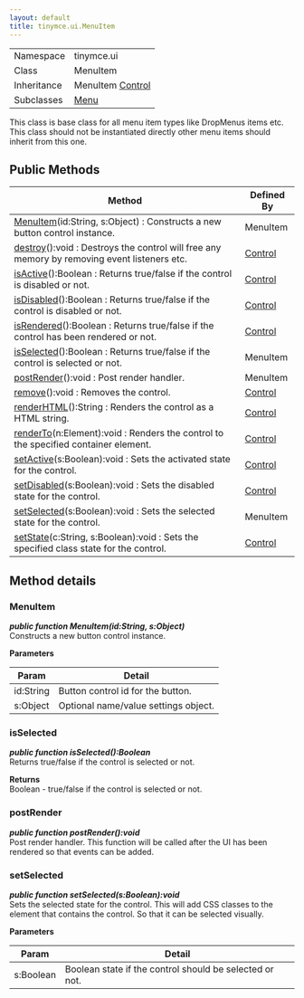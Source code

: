 ```yaml
---
layout: default
title: tinymce.ui.MenuItem
---
```


|  |  |
| --- | --- |
| Namespace | tinymce.ui |
| Class | MenuItem |
| Inheritance | <span>MenuItem</span> <span class="last">[Control](https://www.tiny.cloud/docs-3x/api/ui/class_tinymce.ui.Control.html)</span> |
| Subclasses | [Menu](https://www.tiny.cloud/docs-3x/api/ui/class_tinymce.ui.Menu.html) |

This class is base class for all menu item types like DropMenus items etc. This class should not be instantiated directly other menu items should inherit from this one.

## Public Methods

| Method | Defined By |
| --- | --- |
| [MenuItem](#menuitem)(id:String, s:Object) : Constructs a new button control instance. | MenuItem |
| [destroy](#destroy)():void : Destroys the control will free any memory by removing event listeners etc. | [Control](https://www.tiny.cloud/docs-3x/api/ui/class_tinymce.ui.Control.html) |
| [isActive](#isactive)():Boolean : Returns true/false if the control is disabled or not. | [Control](https://www.tiny.cloud/docs-3x/api/ui/class_tinymce.ui.Control.html) |
| [isDisabled](#isdisabled)():Boolean : Returns true/false if the control is disabled or not. | [Control](https://www.tiny.cloud/docs-3x/api/ui/class_tinymce.ui.Control.html) |
| [isRendered](#isrendered)():Boolean : Returns true/false if the control has been rendered or not. | [Control](https://www.tiny.cloud/docs-3x/api/ui/class_tinymce.ui.Control.html) |
| [isSelected](#isselected)():Boolean : Returns true/false if the control is selected or not. | MenuItem |
| [postRender](#postrender)():void : Post render handler. | MenuItem |
| [remove](#remove)():void : Removes the control. | [Control](https://www.tiny.cloud/docs-3x/api/ui/class_tinymce.ui.Control.html) |
| [renderHTML](#renderhtml)():String : Renders the control as a HTML string. | [Control](https://www.tiny.cloud/docs-3x/api/ui/class_tinymce.ui.Control.html) |
| [renderTo](#renderto)(n:Element):void : Renders the control to the specified container element. | [Control](https://www.tiny.cloud/docs-3x/api/ui/class_tinymce.ui.Control.html) |
| [setActive](#setactive)(s:Boolean):void : Sets the activated state for the control. | [Control](https://www.tiny.cloud/docs-3x/api/ui/class_tinymce.ui.Control.html) |
| [setDisabled](#setdisabled)(s:Boolean):void : Sets the disabled state for the control. | [Control](https://www.tiny.cloud/docs-3x/api/ui/class_tinymce.ui.Control.html) |
| [setSelected](#setselected)(s:Boolean):void : Sets the selected state for the control. | MenuItem |
| [setState](#setstate)(c:String, s:Boolean):void : Sets the specified class state for the control. | [Control](https://www.tiny.cloud/docs-3x/api/ui/class_tinymce.ui.Control.html) |

## Method details

### MenuItem 

***public function MenuItem(id:String, s:Object)***  
Constructs a new button control instance.      

**Parameters**  

| Param | Detail |
| --- | --- |
| id:String | Button control id for the button. |
| s:Object | Optional name/value settings object. |

### isSelected 

***public function isSelected():Boolean***  
Returns true/false if the control is selected or not.      

**Returns**  
Boolean - true/false if the control is selected or not.

### postRender 

***public function postRender():void***  
Post render handler. This function will be called after the UI has been rendered so that events can be added.

### setSelected 

***public function setSelected(s:Boolean):void***  
Sets the selected state for the control. This will add CSS classes to the element that contains the control. So that it can be selected visually.      

**Parameters**  

| Param | Detail |
| --- | --- |
| s:Boolean | Boolean state if the control should be selected or not. |